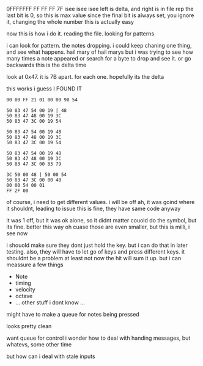0FFFFFFF	FF FF FF 7F
isee isee isee
left is delta, and right is in file rep
the last bit is 0, so this is max value
since the final bit is always set, you ignore it, changing the whole number
this is actually easy

now this is how i do it. reading the file. looking for patterns

i can look for pattern. the notes dropping.
i could keep chaning one thing, and see what happens. hail mary of hail marys
but i was trying to see how many times a note appeared
or search for a byte to drop and see it. or go backwards
this is the delta time

look at 0x47. it is 7B apart. for each one. hopefully its the delta

this works i guess
I FOUND IT

```
00 00 FF 21 01 00 00 90 54

50 83 47 54 00 19 | 48
50 83 47 48 00 19 3C
50 83 47 3C 00 19 54

50 83 47 54 00 19 48
50 83 47 48 00 19 3C
50 83 47 3C 00 19 54

50 83 47 54 00 19 48
50 83 47 48 00 19 3C
50 83 47 3C 00 83 79

3C 50 00 48 | 50 00 54
50 83 47 3C 00 00 48
00 00 54 00 01
FF 2F 00
```

of course, i need to get different values. i will be off
ah, it was goind where it shouldnt, leading to issue
this is fine, they have same code anyway

it was 1 off, but it was ok alone, so it didnt matter
couold do the symbol, but its fine. better this way
oh cuase those are even smaller, but this is milli, i see now

i shouold make sure they dont just hold the key. but i can do that in later testing.
also, they will have to let go of keys and press different keys. it shouldnt be a problem
at least not now
the hit will sum it up. but i can meassure a few things
- Note
- timing
- velocity
- octave
- ... other stuff i dont know ...

might have to make a queue for notes being pressed

looks pretty clean

want queue for control
i wonder how to deal with handing messages, but whatevs, some other time

but how can i deal with stale inputs
